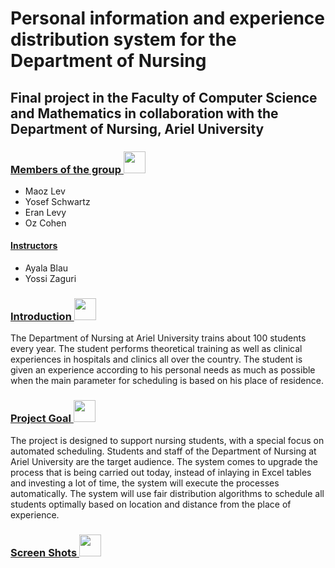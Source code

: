 # Personal information and experience distribution system for the Department of Nursing

##  Final project in the Faculty of Computer Science and Mathematics in collaboration with the Department of Nursing, Ariel University

### <ins> Members of the group <img src = "https://cdn-icons.flaticon.com/png/512/923/premium/923445.png?token=exp=1652642873~hmac=ad4601e62e55399c07d883465145da1b" height="35" width="35"> </ins>

* Maoz Lev
* Yosef Schwartz
* Eran Levy
* Oz Cohen

#### <ins> Instructors </ins>

* Ayala Blau
* Yossi Zaguri

### <ins> Introduction <img src = "https://cdn-icons.flaticon.com/png/512/5361/premium/5361774.png?token=exp=1652642659~hmac=e584f3265f094a32c96cfd373aa44537" height="35" width="35"></ins>
The Department of Nursing at Ariel University trains about 100 students every year.
The student performs theoretical training as well as clinical experiences in hospitals and clinics all over the country.
The student is given an experience according to his personal needs as much as possible when the main parameter for scheduling is based on his place of residence.

### <ins> Project Goal <img src = "https://cdn-icons-png.flaticon.com/512/1534/1534999.png" height="35" width="35"> </ins>

The project is designed to support nursing students, with a special focus on automated scheduling.
Students and staff of the Department of Nursing at Ariel University are the target audience.
The system comes to upgrade the process that is being carried out today, instead of inlaying in Excel tables and investing a lot of time, the system will execute the processes automatically. 
The system will use fair distribution algorithms to schedule all students optimally based on location and distance from the place of experience.

### <ins> Screen Shots <img src = "https://cdn-icons.flaticon.com/png/512/2985/premium/2985659.png?token=exp=1652643156~hmac=8c380144ef678e9c2413bb5cef8e886d" height="35" width="35"> </ins>

